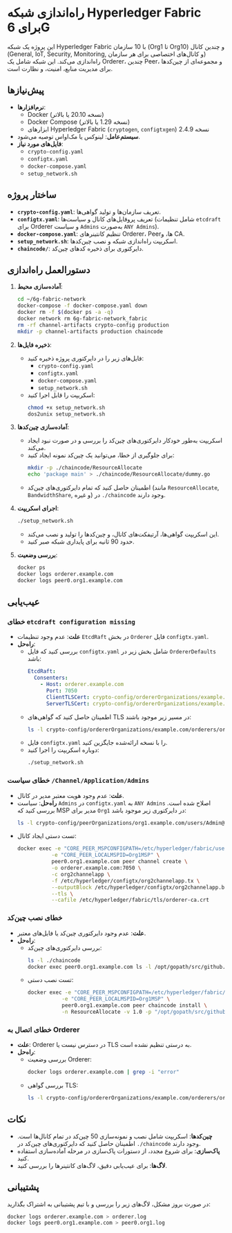 # راه‌اندازی شبکه Hyperledger Fabric برای 6G

این پروژه یک شبکه Hyperledger Fabric با 10 سازمان (Org1 تا Org10) و چندین کانال (General, IoT, Security, Monitoring, و کانال‌های اختصاصی برای هر سازمان) راه‌اندازی می‌کند. این شبکه شامل یک Orderer، چندین Peer، و مجموعه‌ای از چین‌کدها برای مدیریت منابع، امنیت، و نظارت است.

## پیش‌نیازها
- **نرم‌افزارها**:
  - Docker (نسخه 20.10 یا بالاتر)
  - Docker Compose (نسخه 1.29 یا بالاتر)
  - ابزارهای Hyperledger Fabric (`cryptogen`, `configtxgen`) نسخه 2.4.9
- **سیستم‌عامل**: لینوکس یا مک‌اواس توصیه می‌شود.
- **فایل‌های مورد نیاز**:
  - `crypto-config.yaml`
  - `configtx.yaml`
  - `docker-compose.yaml`
  - `setup_network.sh`

## ساختار پروژه
- **`crypto-config.yaml`**: تعریف سازمان‌ها و تولید گواهی‌ها.
- **`configtx.yaml`**: تعریف پروفایل‌های کانال و سیاست‌ها (شامل تنظیمات `etcdraft` برای Orderer و سیاست `Admins` به‌صورت `ANY Admins`).
- **`docker-compose.yaml`**: تنظیم کانتینرهای Orderer، Peerها، و CA.
- **`setup_network.sh`**: اسکریپت راه‌اندازی شبکه و نصب چین‌کدها.
- **`chaincode/`**: دایرکتوری برای ذخیره کدهای چین‌کد.

## دستورالعمل راه‌اندازی
1. **آماده‌سازی محیط**:
   ```bash
   cd ~/6g-fabric-network
   docker-compose -f docker-compose.yaml down
   docker rm -f $(docker ps -a -q)
   docker network rm 6g-fabric-network_fabric
   rm -rf channel-artifacts crypto-config production
   mkdir -p channel-artifacts production chaincode
   ```

2. **ذخیره فایل‌ها**:
   - فایل‌های زیر را در دایرکتوری پروژه ذخیره کنید:
     - `crypto-config.yaml`
     - `configtx.yaml`
     - `docker-compose.yaml`
     - `setup_network.sh`
   - اسکریپت را قابل اجرا کنید:
     ```bash
     chmod +x setup_network.sh
     dos2unix setup_network.sh
     ```

3. **آماده‌سازی چین‌کدها**:
   - اسکریپت به‌طور خودکار دایرکتوری‌های چین‌کد را بررسی و در صورت نبود ایجاد می‌کند.
   - برای جلوگیری از خطا، می‌توانید یک چین‌کد نمونه ایجاد کنید:
     ```bash
     mkdir -p ./chaincode/ResourceAllocate
     echo 'package main' > ./chaincode/ResourceAllocate/dummy.go
     ```
   - اطمینان حاصل کنید که تمام دایرکتوری‌های چین‌کد (مانند `ResourceAllocate`, `BandwidthShare`, و غیره) در `./chaincode` وجود دارند.

4. **اجرای اسکریپت**:
   ```bash
   ./setup_network.sh
   ```
   - این اسکریپت گواهی‌ها، آرتیفکت‌های کانال، و چین‌کدها را تولید و نصب می‌کند.
   - حدود 90 ثانیه برای پایداری شبکه صبر کنید.

5. **بررسی وضعیت**:
   ```bash
   docker ps
   docker logs orderer.example.com
   docker logs peer0.org1.example.com
   ```

## عیب‌یابی
### خطای `etcdraft configuration missing`
- **علت**: عدم وجود تنظیمات `EtcdRaft` در بخش `Orderer` فایل `configtx.yaml`.
- **راه‌حل**:
  - بررسی کنید که فایل `configtx.yaml` شامل بخش زیر در `OrdererDefaults` باشد:
    ```yaml
    EtcdRaft:
      Consenters:
        - Host: orderer.example.com
          Port: 7050
          ClientTLSCert: crypto-config/ordererOrganizations/example.com/orderers/orderer.example.com/tls/server.crt
          ServerTLSCert: crypto-config/ordererOrganizations/example.com/orderers/orderer.example.com/tls/server.crt
    ```
  - اطمینان حاصل کنید که گواهی‌های TLS در مسیر زیر موجود باشند:
    ```bash
    ls -l crypto-config/ordererOrganizations/example.com/orderers/orderer.example.com/tls/server.crt
    ```
  - فایل `configtx.yaml` را با نسخه ارائه‌شده جایگزین کنید.
  - دوباره اسکریپت را اجرا کنید:
    ```bash
    ./setup_network.sh
    ```

### خطای سیاست `/Channel/Application/Admins`
- **علت**: عدم وجود هویت معتبر مدیر در کانال.
- **راه‌حل**: سیاست `Admins` در `configtx.yaml` به `ANY Admins` اصلاح شده است. بررسی کنید که MSP مدیر برای `Org1` در دایرکتوری زیر موجود باشد:
  ```bash
  ls -l crypto-config/peerOrganizations/org1.example.com/users/Admin@org1.example.com/msp
  ```
- تست دستی ایجاد کانال:
  ```bash
  docker exec -e "CORE_PEER_MSPCONFIGPATH=/etc/hyperledger/fabric/users/Admin@org1.example.com/msp" \
             -e "CORE_PEER_LOCALMSPID=Org1MSP" \
             peer0.org1.example.com peer channel create \
             -o orderer.example.com:7050 \
             -c org2channelapp \
             -f /etc/hyperledger/configtx/org2channelapp.tx \
             --outputBlock /etc/hyperledger/configtx/org2channelapp.block \
             --tls \
             --cafile /etc/hyperledger/fabric/tls/orderer-ca.crt
  ```

### خطای نصب چین‌کد
- **علت**: عدم وجود دایرکتوری چین‌کد یا فایل‌های معتبر.
- **راه‌حل**:
  - بررسی دایرکتوری‌های چین‌کد:
    ```bash
    ls -l ./chaincode
    docker exec peer0.org1.example.com ls -l /opt/gopath/src/github.com/chaincode
    ```
  - تست نصب دستی:
    ```bash
    docker exec -e "CORE_PEER_MSPCONFIGPATH=/etc/hyperledger/fabric/users/Admin@org1.example.com/msp" \
               -e "CORE_PEER_LOCALMSPID=Org1MSP" \
               peer0.org1.example.com peer chaincode install \
               -n ResourceAllocate -v 1.0 -p "/opt/gopath/src/github.com/chaincode/ResourceAllocate"
    ```

### خطای اتصال به Orderer
- **علت**: Orderer در دسترس نیست یا TLS به درستی تنظیم نشده است.
- **راه‌حل**:
  - بررسی وضعیت Orderer:
    ```bash
    docker logs orderer.example.com | grep -i "error"
    ```
  - بررسی گواهی TLS:
    ```bash
    ls -l crypto-config/ordererOrganizations/example.com/orderers/orderer.example.com/tls
    ```

## نکات
- **چین‌کدها**: اسکریپت شامل نصب و نمونه‌سازی 50 چین‌کد در تمام کانال‌ها است. اطمینان حاصل کنید که دایرکتوری‌های چین‌کد در `./chaincode` وجود دارند.
- **پاک‌سازی**: برای شروع مجدد، از دستورات پاک‌سازی در مرحله آماده‌سازی استفاده کنید.
- **لاگ‌ها**: برای عیب‌یابی دقیق، لاگ‌های کانتینرها را بررسی کنید.

## پشتیبانی
در صورت بروز مشکل، لاگ‌های زیر را بررسی و با تیم پشتیبانی به اشتراک بگذارید:
```bash
docker logs orderer.example.com > orderer.log
docker logs peer0.org1.example.com > peer0.org1.log
```
